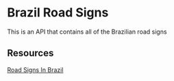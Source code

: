 # Brazil Road Signs
This is an API that contains all of the Brazilian road signs

## Resources
[Road Signs In Brazil](https://en.wikipedia.org/wiki/Road_signs_in_Brazil)
